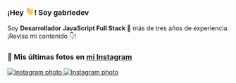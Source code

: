 <h3>¡Hey <img src="https://raw.githubusercontent.com/ABSphreak/ABSphreak/master/gifs/Hi.gif" width="20px" decondig="async">! Soy gabriedev</h3>

<p>Soy <strong>Desarrollador JavaScript Full Stack 🚀</strong> más de tres años de experiencia.<br />¡Revisa mi contenido 👇!</p>

### 📸 Mis últimas fotos en [mi Instagram](https://instagram.com/gabrie.dev)


<a href='https://instagram.com/p/CxLlYVlupp3' target='_blank'>
  <img width='20%' src='https://instagram.flba2-1.fna.fbcdn.net/v/t51.2885-15/377997579_196784406648750_7872949112471886655_n.webp?stp=dst-jpg_e35&_nc_ht=instagram.flba2-1.fna.fbcdn.net&_nc_cat=106&_nc_ohc=DZn6ajRppa8AX_844OX&edm=APU89FABAAAA&ccb=7-5&oh=00_AfDh3xgv0R5v_lJuM5L0cia0RSqVd22Dsg2zqVLt9nUZwg&oe=650A4EDB&_nc_sid=bc0c2c' alt='Instagram photo' />
</a>
<a href='https://instagram.com/p/CxIn_Irugo4' target='_blank'>
  <img width='20%' src='https://instagram.flba2-1.fna.fbcdn.net/v/t51.2885-15/376780815_821779196307492_4053583912414574279_n.jpg?stp=dst-jpg_e15&_nc_ht=instagram.flba2-1.fna.fbcdn.net&_nc_cat=100&_nc_ohc=NMEv3MIMbBUAX9Twq-v&edm=APU89FABAAAA&ccb=7-5&oh=00_AfCFcy7D9aGQrVkBXxSSYTEZBmlDLdJ7Ti5BKD9vhVuxrg&oe=65092143&_nc_sid=bc0c2c' alt='Instagram photo' />
</a>
